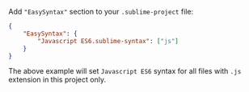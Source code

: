 Add `"EasySyntax"` section to your `.sublime-project` file:

```JSON
{
    "EasySyntax": {
        "Javascript ES6.sublime-syntax": ["js"]
    }
}
```

The above example will set `Javascript ES6` syntax for all files with `.js` extension in this project only.
